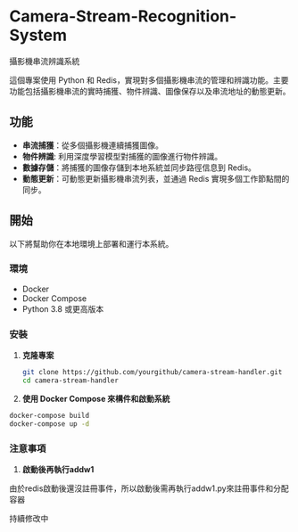 # Camera-Stream-Recognition-System
攝影機串流辨識系統

這個專案使用 Python 和 Redis，實現對多個攝影機串流的管理和辨識功能。主要功能包括攝影機串流的實時捕獲、物件辨識、圖像保存以及串流地址的動態更新。


## 功能

- **串流捕獲**：從多個攝影機連續捕獲圖像。
- **物件辨識**: 利用深度學習模型對捕獲的圖像進行物件辨識。
- **數據存儲**：將捕獲的圖像存儲到本地系統並同步路徑信息到 Redis。
- **動態更新**：可動態更新攝影機串流列表，並通過 Redis 實現多個工作節點間的同步。

## 開始

以下將幫助你在本地環境上部署和運行本系統。

### 環境

- Docker
- Docker Compose
- Python 3.8 或更高版本

### 安裝

1. **克隆專案**

   ```bash
   git clone https://github.com/yourgithub/camera-stream-handler.git
   cd camera-stream-handler

2.  **使用 Docker Compose 來構件和啟動系統**
   ```bash
   docker-compose build
   docker-compose up -d
   ```

### 注意事項
1. **啟動後再執行addw1**

由於redis啟動後還沒註冊事件，所以啟動後需再執行addw1.py來註冊事件和分配容器


持續修改中
